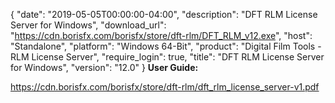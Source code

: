 {
  "date": "2019-05-05T00:00:00-04:00",
  "description": "DFT RLM License Server for Windows",
  "download_url": "https://cdn.borisfx.com/borisfx/store/dft-rlm/DFT_RLM_v12.exe",
  "host": "Standalone",
  "platform": "Windows 64-Bit",
  "product": "Digital Film Tools - RLM License Server",
  "require_login": true,
  "title": "DFT RLM License Server for Windows",
  "version": "12.0"
}
**User Guide:**

https://cdn.borisfx.com/borisfx/store/dft-rlm/dft_rlm_license_server-v1.pdf
